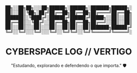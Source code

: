 <div align="center">
<pre>
██╗░░██╗██╗░░░██╗██████╗░██████╗░███████╗██████╗░
██║░░██║╚██╗░██╔╝██╔══██╗██╔══██╗██╔════╝██╔══██╗
███████║░╚████╔╝░██████╔╝██████╔╝█████╗░░██║░░██║
██╔══██║░░╚██╔╝░░██╔══██╗██╔══██╗██╔══╝░░██║░░██║
██║░░██║░░░██║░░░██║░░██║██║░░██║███████╗██████╔╝
╚═╝░░╚═╝░░░╚═╝░░░╚═╝░░╚═╝╚═╝░░╚═╝╚══════╝╚═════╝░
</pre>
  <h1>CYBERSPACE LOG // VERTIGO</h1>
  <p>"Estudando, explorando e defendendo o que importa." 🛡️</p>
</div>
